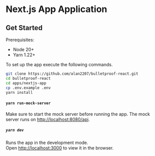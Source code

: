 # Next.js App Application

## Get Started

Prerequisites:

- Node 20+
- Yarn 1.22+

To set up the app execute the following commands.

```bash
git clone https://github.com/alan2207/bulletproof-react.git
cd bulletproof-react
cd apps/nextjs-app
cp .env.example .env
yarn install
```

#### `yarn run-mock-server`

Make sure to start the mock server before running the app.
The mock server runs on [http://localhost:8080/api](http://localhost:8080/api).

##### `yarn dev`

Runs the app in the development mode.\
Open [http://localhost:3000](http://localhost:3000) to view it in the browser.
